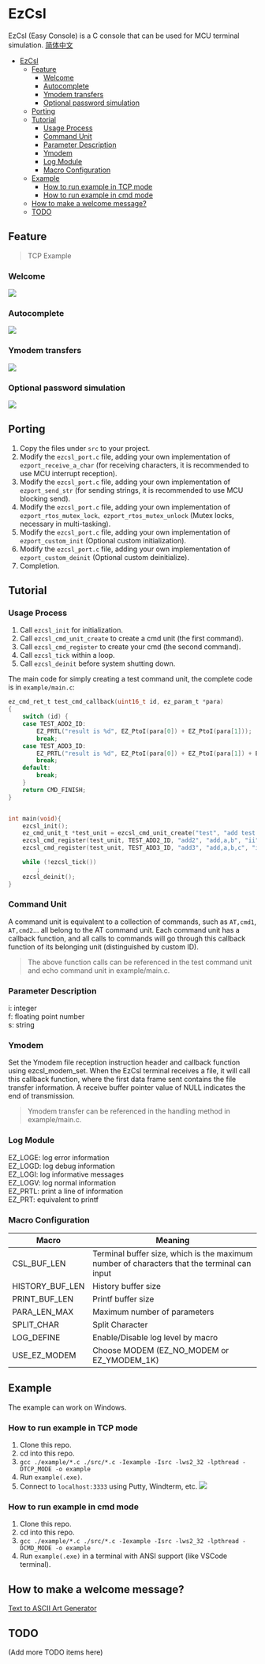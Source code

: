 # EzCsl
EzCsl (Easy Console) is a C console that can be used for MCU terminal simulation. [简体中文](./README-zh.md)

- [EzCsl](#ezcsl)
  * [Feature](#feature)
    + [Welcome](#welcome)
    + [Autocomplete](#autocomplete)
    + [Ymodem transfers](#ymodem-transfers)
    + [Optional password simulation](#optional-password-simulation)
  * [Porting](#porting)
  * [Tutorial](#tutorial)
    + [Usage Process](#usage-process)
    + [Command Unit](#command-unit)
    + [Parameter Description](#parameter-description)
    + [Ymodem](#ymodem)
    + [Log Module](#log-module)
    + [Macro Configuration](#macro-configuration)
  * [Example](#example)
    + [How to run example in TCP mode](#how-to-run-example-in-tcp-mode)
    + [How to run example in cmd mode](#how-to-run-example-in-cmd-mode)
  * [How to make a welcome message?](#how-to-make-a-welcome-message-)
  * [TODO](#todo)


## Feature
> TCP Example 
### Welcome
![](./docs/screenshot/welcome.png)

### Autocomplete
![](./docs/screenshot/autocomplete.gif)

### Ymodem transfers
![](./docs/screenshot/modem.gif)

### Optional password simulation
![](./docs/screenshot/psw.gif)


## Porting
1. Copy the files under `src` to your project.
2. Modify the `ezcsl_port.c` file, adding your own implementation of `ezport_receive_a_char` (for receiving characters, it is recommended to use MCU interrupt reception).
3. Modify the `ezcsl_port.c` file, adding your own implementation of `ezport_send_str` (for sending strings, it is recommended to use MCU blocking send).
4. Modify the `ezcsl_port.c` file, adding your own implementation of `ezport_rtos_mutex_lock、ezport_rtos_mutex_unlock` (Mutex locks, necessary in multi-tasking).
5. Modify the `ezcsl_port.c` file, adding your own implementation of `ezport_custom_init` (Optional custom initialization).
6. Modify the `ezcsl_port.c` file, adding your own implementation of `ezport_custom_deinit` (Optional custom deinitialize).
7. Completion.


## Tutorial
### Usage Process
1. Call `ezcsl_init` for initialization.
2. Call `ezcsl_cmd_unit_create` to create a cmd unit (the first command).
3. Call `ezcsl_cmd_register` to create your cmd (the second command).
4. Call `ezcsl_tick` within a loop.
5. Call `ezcsl_deinit` before system shutting down.

The main code for simply creating a test command unit, the complete code is in `example/main.c`:

```c
ez_cmd_ret_t test_cmd_callback(uint16_t id, ez_param_t *para)
{
    switch (id) {
    case TEST_ADD2_ID:
        EZ_PRTL("result is %d", EZ_PtoI(para[0]) + EZ_PtoI(para[1]));
        break;
    case TEST_ADD3_ID:
        EZ_PRTL("result is %d", EZ_PtoI(para[0]) + EZ_PtoI(para[1]) + EZ_PtoI(para[2]));
        break;
    default:
        break;
    }
    return CMD_FINISH;
}


int main(void){
    ezcsl_init();
    ez_cmd_unit_t *test_unit = ezcsl_cmd_unit_create("test", "add test callback", 0, test_cmd_callback);
    ezcsl_cmd_register(test_unit, TEST_ADD2_ID, "add2", "add,a,b", "ii");
    ezcsl_cmd_register(test_unit, TEST_ADD3_ID, "add3", "add,a,b,c", "iii");

    while (!ezcsl_tick())
        ;
    ezcsl_deinit();
}
```

### Command Unit
A command unit is equivalent to a collection of commands, such as `AT,cmd1`, `AT,cmd2`... all belong to the AT command unit. Each command unit has a callback function, and all calls to commands will go through this callback function of its belonging unit (distinguished by custom ID).

> The above function calls can be referenced in the test command unit and echo command unit in example/main.c.

### Parameter Description
i: integer  
f: floating point number  
s: string  

### Ymodem
Set the Ymodem file reception instruction header and callback function using ezcsl_modem_set. When the EzCsl terminal receives a file, it will call this callback function, where the first data frame sent contains the file transfer information. A receive buffer pointer value of NULL indicates the end of transmission.

> Ymodem transfer can be referenced in the handling method in example/main.c.

### Log Module
EZ_LOGE: log error information  
EZ_LOGD: log debug information  
EZ_LOGI: log informative messages  
EZ_LOGV: log normal information  
EZ_PRTL: print a line of information  
EZ_PRT: equivalent to printf  

### Macro Configuration
| Macro | Meaning |
| --- | --- |
| CSL_BUF_LEN | Terminal buffer size, which is the maximum number of characters that the terminal can input |
| HISTORY_BUF_LEN | History buffer size |
| PRINT_BUF_LEN | Printf buffer size |
| PARA_LEN_MAX | Maximum number of parameters |
| SPLIT_CHAR | Split Character |
| LOG_DEFINE | Enable/Disable log level by macro |
| USE_EZ_MODEM | Choose MODEM (EZ_NO_MODEM or EZ_YMODEM_1K) |

## Example
The example can work on Windows.

### How to run example in TCP mode
1. Clone this repo.
2. cd into this repo.
3. `gcc ./example/*.c ./src/*.c -Iexample -Isrc -lws2_32 -lpthread -DTCP_MODE -o example`
4. Run `example(.exe)`.
5. Connect to `localhost:3333` using Putty, Windterm, etc.
![](./docs/screenshot/puttycfg.png)

### How to run example in cmd mode
1. Clone this repo.
2. cd into this repo.
3. `gcc ./example/*.c ./src/*.c -Iexample -Isrc -lws2_32 -lpthread -DCMD_MODE -o example`
4. Run `example(.exe)` in a terminal with ANSI support (like VSCode terminal).

## How to make a welcome message?
[Text to ASCII Art Generator](https://patorjk.com/software/taag/)

## TODO
(Add more TODO items here)